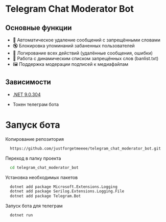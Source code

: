
# Telegram Chat Moderator Bot

## Основные функции

- 🚫 Автоматическое удаление сообщений с запрещёнными словами
- 🔇 Блокировка упоминаний забаненных пользователей
- 📝 Логирование всех действий (удалённые сообщения, ошибки)
- 📁 Работа с динамическим списком запрещённых слов (banlist.txt)
- 🖼️ Поддержка модерации подписей к медиафайлам

## Зависимости
- [.NET 9.0.304](https://dotnet.microsoft.com/ru-ru/download/dotnet/9.0)

- Токен телеграм бота
# Запуск бота

Копирование репозитория

```bash
  https://github.com/justforgetmeeee/telegram_chat_moderator_bot.git
```

Переход в папку проекта

```bash
  cd telegram_chat_moderator_bot
```

Установка необходимых пакетов

```bash
  dotnet add package Microsoft.Extensions.Logging
  dotnet add package Serilog.Extensions.Logging.File
  dotnet add package Telegram.Bot
```


Запуск бота для телеграм

```bash
  dotnet run
```

